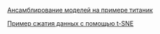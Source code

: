 [Ансамблирование моделей на примере титаник](https://www.kaggle.com/sifonsoul/titanic-survival-seaborn-and-ensembles)

[Пример сжатия данных с помощью t-SNE](https://www.kaggle.com/sifonsoul/97-on-mnist-with-a-single-decision-tree-t-sne)
